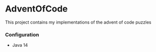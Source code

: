 # AdventOfCode

This project contains my implementations of the advent of code puzzles


### Configuration
- Java 14
